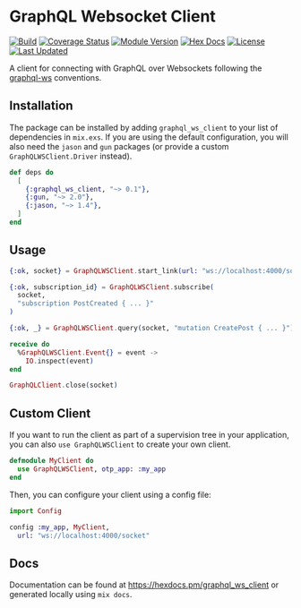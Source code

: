 # GraphQL Websocket Client

[![Build](https://github.com/tlux/graphql_ws_client/actions/workflows/elixir.yml/badge.svg)](https://github.com/tlux/graphql_ws_client/actions/workflows/elixir.yml)
[![Coverage Status](https://coveralls.io/repos/github/tlux/graphql_ws_client/badge.svg?branch=main)](https://coveralls.io/github/tlux/graphql_ws_client?branch=main)
[![Module Version](https://img.shields.io/hexpm/v/graphql_ws_client.svg)](https://hex.pm/packages/graphql_ws_client)
[![Hex Docs](https://img.shields.io/badge/hex-docs-lightgreen.svg)](https://hexdocs.pm/graphql_ws_client/)
[![License](https://img.shields.io/hexpm/l/graphql_ws_client.svg)](https://github.com/tlux/graphql_ws_client/blob/main/LICENSE.md)
[![Last Updated](https://img.shields.io/github/last-commit/tlux/graphql_ws_client.svg)](https://github.com/tlux/graphql_ws_client/commits/main)

A client for connecting with GraphQL over Websockets following the
[graphql-ws](https://github.com/enisdenjo/graphql-ws) conventions.

## Installation

The package can be installed by adding `graphql_ws_client` to your list of
dependencies in `mix.exs`. If you are using the default configuration, you will
also need the `jason` and `gun` packages (or provide a custom
`GraphQLWSClient.Driver` instead).

```elixir
def deps do
  [
    {:graphql_ws_client, "~> 0.1"},
    {:gun, "~> 2.0"},
    {:jason, "~> 1.4"},
  ]
end
```

## Usage

```elixir
{:ok, socket} = GraphQLWSClient.start_link(url: "ws://localhost:4000/socket")

{:ok, subscription_id} = GraphQLWSClient.subscribe(
  socket,
  "subscription PostCreated { ... }"
)

{:ok, _} = GraphQLWSClient.query(socket, "mutation CreatePost { ... }")

receive do
  %GraphQLWSClient.Event{} = event ->
    IO.inspect(event)
end

GraphQLClient.close(socket)
```

## Custom Client

If you want to run the client as part of a supervision tree in your
application, you can also `use GraphQLWSClient` to create your own client.

```elixir
defmodule MyClient do
  use GraphQLWSClient, otp_app: :my_app
end
```

Then, you can configure your client using a config file:

```elixir
import Config

config :my_app, MyClient,
  url: "ws://localhost:4000/socket"
```

## Docs

Documentation can be found at <https://hexdocs.pm/graphql_ws_client> or
generated locally using `mix docs`.
